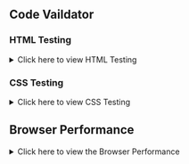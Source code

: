 ## Code Vaildator 

### HTML Testing
<details>
<summary> Click here to view HTML Testing</summary>

| Page               | Errors                | Changes Made              |
|--------------------|--------------------------------|-------------------------------|
| HTML  | ![Before](assets/images/html-before.png) | ![After](assets/images/html-after.png)    |

</details>

### CSS Testing

<details>
<summary> Click here to view CSS Testing</summary>

| Page                      | Errors                | Changes Made                 |
|---------------------------|--------------------------------|--------------------------------|
| CSS | ![Before](assets/images/css-before.png) | ![After](assets/images/css-after.png)  |

</details>

## Browser Performance
<details>

<summary>Click here to view the Browser Performance</summary>



</details>
